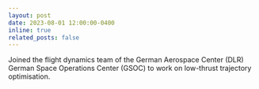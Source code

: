 ```yaml
---
layout: post
date: 2023-08-01 12:00:00-0400
inline: true
related_posts: false
---
```


Joined the flight dynamics team of the German Aerospace Center (DLR) German Space Operations Center (GSOC) to work on low-thrust trajectory optimisation. 
